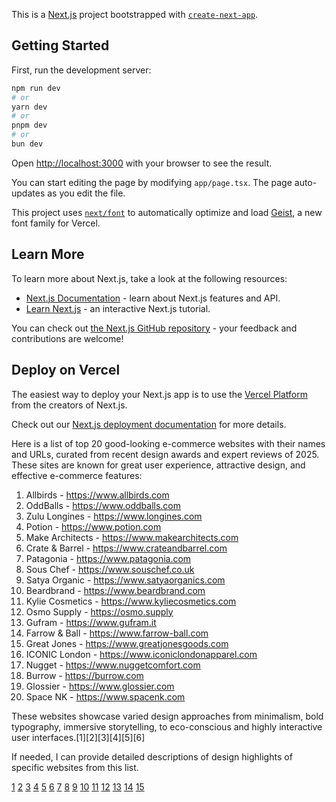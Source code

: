 This is a [Next.js](https://nextjs.org) project bootstrapped with [`create-next-app`](https://nextjs.org/docs/app/api-reference/cli/create-next-app).

## Getting Started

First, run the development server:

```bash
npm run dev
# or
yarn dev
# or
pnpm dev
# or
bun dev
```

Open [http://localhost:3000](http://localhost:3000) with your browser to see the result.

You can start editing the page by modifying `app/page.tsx`. The page auto-updates as you edit the file.

This project uses [`next/font`](https://nextjs.org/docs/app/building-your-application/optimizing/fonts) to automatically optimize and load [Geist](https://vercel.com/font), a new font family for Vercel.

## Learn More

To learn more about Next.js, take a look at the following resources:

- [Next.js Documentation](https://nextjs.org/docs) - learn about Next.js features and API.
- [Learn Next.js](https://nextjs.org/learn) - an interactive Next.js tutorial.

You can check out [the Next.js GitHub repository](https://github.com/vercel/next.js) - your feedback and contributions are welcome!

## Deploy on Vercel

The easiest way to deploy your Next.js app is to use the [Vercel Platform](https://vercel.com/new?utm_medium=default-template&filter=next.js&utm_source=create-next-app&utm_campaign=create-next-app-readme) from the creators of Next.js.

Check out our [Next.js deployment documentation](https://nextjs.org/docs/app/building-your-application/deploying) for more details.



Here is a list of top 20 good-looking e-commerce websites with their names and URLs, curated from recent design awards and expert reviews of 2025. These sites are known for great user experience, attractive design, and effective e-commerce features:

1. Allbirds - https://www.allbirds.com  
2. OddBalls - https://www.oddballs.com  
3. Zulu Longines - https://www.longines.com  
4. Potion - https://www.potion.com  
5. Make Architects - https://www.makearchitects.com  
6. Crate & Barrel - https://www.crateandbarrel.com  
7. Patagonia - https://www.patagonia.com  
8. Sous Chef - https://www.souschef.co.uk  
9. Satya Organic - https://www.satyaorganics.com  
10. Beardbrand - https://www.beardbrand.com  
11. Kylie Cosmetics - https://www.kyliecosmetics.com  
12. Osmo Supply - https://osmo.supply  
13. Gufram - https://www.gufram.it  
14. Farrow & Ball - https://www.farrow-ball.com  
15. Great Jones - https://www.greatjonesgoods.com  
16. ICONIC London - https://www.iconiclondonapparel.com  
17. Nugget - https://www.nuggetcomfort.com  
18. Burrow - https://burrow.com  
19. Glossier - https://www.glossier.com  
20. Space NK - https://www.spacenk.com  

These websites showcase varied design approaches from minimalism, bold typography, immersive storytelling, to eco-conscious and highly interactive user interfaces.[1][2][3][4][5][6]

If needed, I can provide detailed descriptions of design highlights of specific websites from this list.

[1](https://wisepops.com/blog/ecommerce-website-design-examples)
[2](https://www.hostinger.com/in/tutorials/ecommerce-website-examples)
[3](https://www.spinxdigital.com/blog/best-website-design/)
[4](https://www.shopify.com/in/blog/best-ecommerce-sites)
[5](https://www.limely.co.uk/blog/the-best-ecommerce-website-designs-of-2025)
[6](https://elementor.com/blog/best-ecommerce-websites/)
[7](https://www.awwwards.com/websites/e-commerce/)
[8](https://www.cssdesignawards.com/website-gallery?feature=ecommerce)
[9](https://ecomm.design)
[10](https://www.bigcommerce.com/blog/best-ecommerce-stores/)
[11](https://baymard.com/ecommerce-design-examples)
[12](https://www.siegemedia.com/strategy/ecommerce-website-examples)
[13](https://www.optimonk.com/ecommerce-ux-trends/)
[14](https://www.wix.com/blog/ecommerce-website-examples)
[15](https://www.sitebuilderreport.com/inspiration/ecommerce-website-examples)